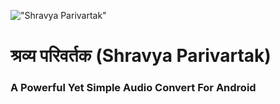 !["Shravya Parivartak"](assets/sp.svg) 

# श्रव्य परिवर्तक (Shravya Parivartak)

### A Powerful Yet Simple Audio Convert For Android
